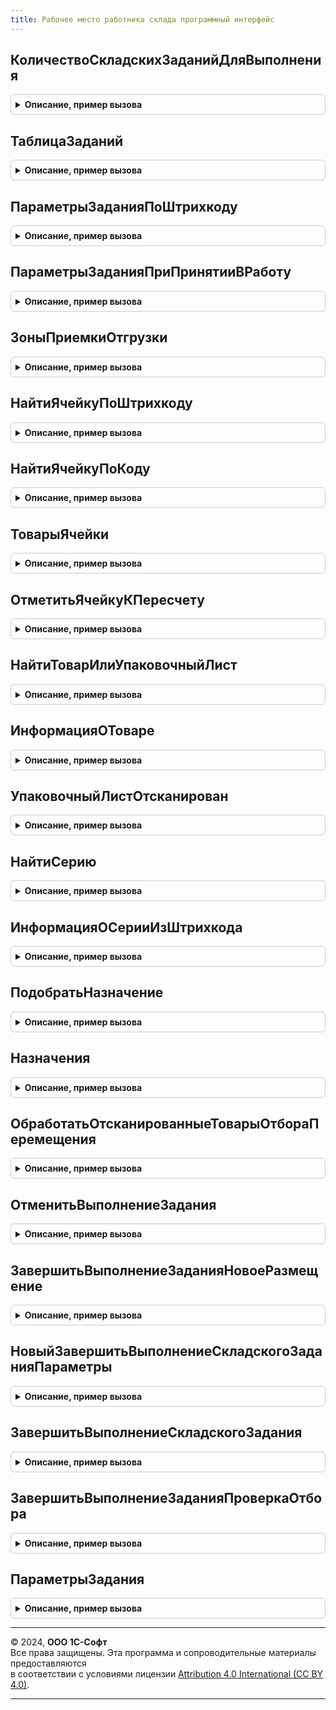 ```yaml
---
title: Рабочее место работника склада программный интерфейс
---
```



## КоличествоСкладскихЗаданийДляВыполнения
<details style="margin: 1em 0; padding: 0.5em; border: 1px solid #ccc; border-radius: 6px;">

<summary style="font-weight: bold; cursor: pointer;">Описание, пример вызова</summary>

```bsl

// Возвращает число - количество документов-заданий доступных для выполнения работником склада.
//
// Параметры:
//	Склад - СправочникСсылка.СкладскиеПомещения - склад, для которого возвращается количество заданий,
//	Помещение - СправочникСсылка.СкладскиеПомещения - помещение склада.
//	ТипЗадания - Строка - тип складского задания,
//	Исполнители - Массив из СправочникСсылка.Пользователи - список исполнителей заданий.
//
// Возвращаемое значение:
//	Число - количество доступных для выполнения заданий заданного вида.
//
Функция КоличествоСкладскихЗаданийДляВыполнения(Склад, Помещение, ТипЗадания, Исполнители) Экспорт
```

Пример вызова
```bsl
Результат = РабочееМестоРаботникаСкладаПрограммныйИнтерфейс.КоличествоСкладскихЗаданийДляВыполнения(Склад, Помещение, ТипЗадания, Исполнители) 
```
</details>

## ТаблицаЗаданий
<details style="margin: 1em 0; padding: 0.5em; border: 1px solid #ccc; border-radius: 6px;">

<summary style="font-weight: bold; cursor: pointer;">Описание, пример вызова</summary>

```bsl

// Возвращает таблицу заданий, выбранного типа операции, указанных пользователей.
//
// Параметры:
//	Склад - СправочникСсылка.Склады - склад,
//	Помещение - СправочникСсылка.СкладскиеПомещения - помещение склада,
//	ТипЗадания - Строка - тип складских заданий,
//	Исполнитель - Массив из СправочникСсылка.Пользователи - список исполнителей заданий.
//
// Возвращаемое значение:
//	ТаблицаЗначений:
//	*Ссылка - ДокументСсылка - складской документ
//	*Номер - Строка - номер документа
//	*Исполнитель - СправочникСсылка.Пользователи
//	*НаименованиеИсполнителя - Строка
//	*НомерИсполнителя - Число
//	*ЕдиницаИзмерения - СправочникСсылка.УпаковкиЕдиницыИзмерения
//	*НаименованиеЕдиницыИзмерения - Строка
//
Функция ТаблицаЗаданий(Склад, Помещение, ТипЗадания, Исполнитель) Экспорт
```

Пример вызова
```bsl
Результат = РабочееМестоРаботникаСкладаПрограммныйИнтерфейс.ТаблицаЗаданий(Склад, Помещение, ТипЗадания, Исполнитель) 
```
</details>

## ПараметрыЗаданияПоШтрихкоду
<details style="margin: 1em 0; padding: 0.5em; border: 1px solid #ccc; border-radius: 6px;">

<summary style="font-weight: bold; cursor: pointer;">Описание, пример вызова</summary>

```bsl

// Возвращает структуру со служебной информацией о задании.
// Функция вызывается при сканировании штрихкода складского задания.
//
// Параметры:
//	Штрихкод - Строка - штрихкод задания.
//	Склад - СправочникСсылка.Склады - склад.
//	Помещение - СправочникСсылка.СкладскиеПомещения - помещение склада.
//	Пользователь - СправочникСсылка.Пользователи - исполнитель складского задания,
//	ТипЗадания - Строка - тип складского задания.
//	РежимВыбораОперации - Булево - Истина, если сканирование задания выполнено из меню "Выбор операции".
//									Ложь, если сканирование задания выполнено из меню "Главное меню" формы рабочего места.
//	ГлубинаДетализацииМаркировки - Число - глубина детализация информации по маркированным упаковкам:
//				0 - без детализации
//				999 - без ограничения вложенности
//
// Возвращаемое значение:
//	см. РабочееМестоРаботникаСкладаПрограммныйИнтерфейс.ПараметрыЗадания
//
Функция ПараметрыЗаданияПоШтрихкоду(Штрихкод, Склад, Помещение, Пользователь, ТипЗадания = "", Экспорт
```

Пример вызова
```bsl
Результат = РабочееМестоРаботникаСкладаПрограммныйИнтерфейс.ПараметрыЗаданияПоШтрихкоду(Штрихкод, Склад, Помещение, Пользователь, ТипЗадания, );
```
</details>

## ПараметрыЗаданияПриПринятииВРаботу
<details style="margin: 1em 0; padding: 0.5em; border: 1px solid #ccc; border-radius: 6px;">

<summary style="font-weight: bold; cursor: pointer;">Описание, пример вызова</summary>

```bsl

// Возвращает структуру со служебной информацией о задании.
// Функция вызывается при выборе задания из табличной части "Задания" формы обработки "РабочееМестоРаботникаСклада".
//
// Параметры:
//	Задание - ДокументСсылка - ссылка складского задание,
//	Пользователь - СправочникСсылка.Пользователи - исполнитель складского задания
//	ПараметрыЗадания - см. РабочееМестоРаботникаСкладаПрограммныйИнтерфейс.ПараметрыЗадания
//
// Возвращаемое значение:
//	см. РабочееМестоРаботникаСкладаПрограммныйИнтерфейс.ПараметрыЗадания
//
Функция ПараметрыЗаданияПриПринятииВРаботу(Задание, Пользователь, ПараметрыЗадания = Неопределено) Экспорт
```

Пример вызова
```bsl
Результат = РабочееМестоРаботникаСкладаПрограммныйИнтерфейс.ПараметрыЗаданияПриПринятииВРаботу(Задание, Пользователь, ПараметрыЗадания);
```
</details>

## ЗоныПриемкиОтгрузки
<details style="margin: 1em 0; padding: 0.5em; border: 1px solid #ccc; border-radius: 6px;">

<summary style="font-weight: bold; cursor: pointer;">Описание, пример вызова</summary>

```bsl

// Возвращает таблицу ячеек зон приемки и отгрузки по указанному складу.
//
// Параметры:
//	Склад - СправочникСсылка.Склады - склад,
//	Помещение - СправочникСсылка.СкладскиеПомещения - складское помещение.
//
// Возвращаемое значение:
//	ТаблицаЗначений - таблица зон приемки и отгрузки:
//		* Ячейка - СправочникСсылка.СкладскиеЯчейки - адрес складской ячейки.
//		* КодЯчейки - Строка - строковое представление складской ячейки.
//		* ТипЯчейки - ПеречислениеСсылка.ТипыСкладскихЯчеек - тип складской ячейки.
//		* Склад - СправочникСсылка.Склады - склад, в котором расположена ячейка приемки (отгрузки).
//		* НаименованиеСклада - Строка - имя склада.
//
Функция ЗоныПриемкиОтгрузки(Склад, Помещение) Экспорт
```

Пример вызова
```bsl
Результат = РабочееМестоРаботникаСкладаПрограммныйИнтерфейс.ЗоныПриемкиОтгрузки(Склад, Помещение) 
```
</details>

## НайтиЯчейкуПоШтрихкоду
<details style="margin: 1em 0; padding: 0.5em; border: 1px solid #ccc; border-radius: 6px;">

<summary style="font-weight: bold; cursor: pointer;">Описание, пример вызова</summary>

```bsl

// Выполняет поиск ячейки по штрихкоду.
//
// Параметры:
//	Склад           - СправочникСсылка.Склады - склад.
//	Помещение       - СправочникСсылка.СкладскиеПомещения - помещение склада.
//	ШтрихкодЯчейки  - Строка - штрихкод ячейки.
//	ЭтоСканирование - Булево - Истина, если значение штрихкода адреса ячейки получено через ТСД.
//
// Возвращаемое значение:
//	Структура - параметры ячейки, которые содержит поля:
//		* КодВозврата - Число - 1, если ячейка найдена. 0, Если ячейка не найдена.
//		* Ячейка - СправочникСсылка.СкладскиеЯчейки - найденная ячейка.
//		* ТипЯчейки - ПеречислениеСсылка.ТипыСкладскихЯчеек - тип складской ячейки.
//		* КодЯчейки - Строка- код ячейки.
//		* ШтрихкодЯчейки - Строка - штрихкод ячейки.
//
Функция НайтиЯчейкуПоШтрихкоду(Склад, Помещение, ШтрихкодЯчейки, ЭтоСканирование = Ложь) Экспорт
```

Пример вызова
```bsl
Результат = РабочееМестоРаботникаСкладаПрограммныйИнтерфейс.НайтиЯчейкуПоШтрихкоду(Склад, Помещение, ШтрихкодЯчейки, ЭтоСканирование);
```
</details>

## НайтиЯчейкуПоКоду
<details style="margin: 1em 0; padding: 0.5em; border: 1px solid #ccc; border-radius: 6px;">

<summary style="font-weight: bold; cursor: pointer;">Описание, пример вызова</summary>

```bsl

// Выполняет поиск ячейки по коду.
//
// Параметры:
//	Склад - СправочникСсылка.Склады - склад.
//	Помещение - СправочникСсылка - помещение склада.
//	КодЯчейки - Строка - код ячейки.
//
// Возвращаемое значение:
//	Структура - параметры ячейки, которые содержит поля:
//		* КодВозврата - Число - 1, если ячейка найдена. 0, Если ячейка не найдена.
//		* Ячейка - СправочникСсылка.СкладскиеЯчейки - найденная ячейка.
//		* ТипЯчейки - ПеречислениеСсылка.ТипыСкладскихЯчеек - тип складской ячейки.
//		* КодЯчейки - Строка- код ячейки.
//		* ШтрихкодЯчейки - Строка - штрихкод ячейки.
//
Функция НайтиЯчейкуПоКоду(Склад, Помещение, КодЯчейки) Экспорт
```

Пример вызова
```bsl
Результат = РабочееМестоРаботникаСкладаПрограммныйИнтерфейс.НайтиЯчейкуПоКоду(Склад, Помещение, КодЯчейки) 
```
</details>

## ТоварыЯчейки
<details style="margin: 1em 0; padding: 0.5em; border: 1px solid #ccc; border-radius: 6px;">

<summary style="font-weight: bold; cursor: pointer;">Описание, пример вызова</summary>

```bsl

// Возвращает таблицу товаров, хранящихся в ячейке.
//
// Параметры:
//	Склад - СправочникСсылка.СкладскиеПомещения - склад.
//	Помещение - СправочникСсылка.СкладскиеПомещения - помещение склада.
//	Ячейка - СправочникСсылка.СкладскиеЯчейки - ячейка.
//
// Возвращаемое значение:
//	ТаблицаЗначений - таблица товаров, хранящихся в ячейке, содержит колонки:
//		* Номенклатура - СправочникСсылка.Номенклатура - товар.
//		* НаименованиеНоменклатуры - Строка - наименование товара.
//		* Характеристика - СправочникСсылка.ХарактеристикиНоменклатуры - характеристика товара.
//		* НаименованиеХарактеристики - Строка - наименование характеристика товара.
//		* Упаковка - СправочникСсылка.УпаковкиЕдиницыИзмерения - упаковка товара;.
//		* НаименованиеУпаковки - Строка - наименование упаковки товара.
//		* Серия - СправочникСсылка.СерииНоменклатуры - серия товара.
//		* НаименованиеСерии - Строка - представление серии товара.
//		* Количество - Число - количество товара.
//
Функция ТоварыЯчейки(Склад, Помещение, Ячейка) Экспорт
```

Пример вызова
```bsl
Результат = РабочееМестоРаботникаСкладаПрограммныйИнтерфейс.ТоварыЯчейки(Склад, Помещение, Ячейка) 
```
</details>

## ОтметитьЯчейкуКПересчету
<details style="margin: 1em 0; padding: 0.5em; border: 1px solid #ccc; border-radius: 6px;">

<summary style="font-weight: bold; cursor: pointer;">Описание, пример вызова</summary>

```bsl

// Помечает ячейку к пересчету в регистре сведений "СостояниеЯчеекКПересчету".
//
// Параметры:
//	Ячейка - СправочникСсылка.СкладскиеЯчейки - ячейка.
//
Процедура ОтметитьЯчейкуКПересчету(Ячейка) Экспорт
```

Пример вызова
```bsl
РабочееМестоРаботникаСкладаПрограммныйИнтерфейс.ОтметитьЯчейкуКПересчету(Ячейка) 
```
</details>

## НайтиТоварИлиУпаковочныйЛист
<details style="margin: 1em 0; padding: 0.5em; border: 1px solid #ccc; border-radius: 6px;">

<summary style="font-weight: bold; cursor: pointer;">Описание, пример вызова</summary>

```bsl

// Выполняет поиск записи в регистре сведений "ШтрихкодыНоменклатуры" по указанному штрихкоду.
//
// Параметры:
//	Штрихкод - Строка - штрихкод товара.
//	ИскатьУпаковочныеЛисты - Булево - Истина - осуществляется поиск по штрихкоду среди упаковочных листов, Ложь - нет.
//
// Возвращаемое значение:
//	см. ПараметрыТовара
//
Функция НайтиТоварИлиУпаковочныйЛист(Штрихкод, ИскатьУпаковочныеЛисты) Экспорт
```

Пример вызова
```bsl
Результат = РабочееМестоРаботникаСкладаПрограммныйИнтерфейс.НайтиТоварИлиУпаковочныйЛист(Штрихкод, ИскатьУпаковочныеЛисты) 
```
</details>

## ИнформацияОТоваре
<details style="margin: 1em 0; padding: 0.5em; border: 1px solid #ccc; border-radius: 6px;">

<summary style="font-weight: bold; cursor: pointer;">Описание, пример вызова</summary>

```bsl

// Возвращает структуру со служебной информацией о товаре.
//
// Параметры:
//	Склад - СправочникСсылка.СкладскиеПомещения - склад.
//	Помещение - СправочникСсылка.СкладскиеПомещения - помещение склада.
//	ПараметрыТовара - Структура - данные товара.
//
// Возвращаемое значение:
//	Структура:
//		* КартинкаТовара - ДвоичныеДанные,Неопределено - картинка товара.
//		* ОстаткиТовара - ТаблицаЗначений - данные об остатках товаров в ячейках на складе:
//		**Номенклатура - СправочникСсылка.Номенклатура
//		**НаименованиеНоменклатуры - Строка
//		**Характеристика - СправочникСсылка.ХарактеристикиНоменклатуры
//		**НаименованиеХарактеристики - Строка
//		**Упаковка - СправочникСсылка.УпаковкиЕдиницыИзмерения
//		**НаименованиеУпаковки - Строка
//		**Серия - СправочникСсылка.СерииНоменклатуры
//		**НаименованиеСерии - Строка
//		**Количество - Число
//		**Ячейка - СправочникСсылка.СкладскиеЯчейки
//		**КодЯчейки - Строка
//
Функция ИнформацияОТоваре(Склад, Помещение, ПараметрыТовара) Экспорт
```

Пример вызова
```bsl
Результат = РабочееМестоРаботникаСкладаПрограммныйИнтерфейс.ИнформацияОТоваре(Склад, Помещение, ПараметрыТовара) 
```
</details>

## УпаковочныйЛистОтсканирован
<details style="margin: 1em 0; padding: 0.5em; border: 1px solid #ccc; border-radius: 6px;">

<summary style="font-weight: bold; cursor: pointer;">Описание, пример вызова</summary>

```bsl

// Выполняет поиск указанного упаковочного листа среди отсканированных прежде.
//
// Параметры:
//	УпаковочныйЛист - ДокументСсылка.УпаковочныйЛист - ссылка на упаковочный лист
//	ОтсканированныеУпаковочныеЛисты - Массив из ДокументСсылка.УпаковочныйЛист -
//			массив ссылок на отсканированные прежде упаковочные листы.
//
// Возвращаемое значение:
//	Булево - Истина, если упаковочный лист найден среди прежде отсканированных.
//
Функция УпаковочныйЛистОтсканирован(УпаковочныйЛист, ОтсканированныеУпаковочныеЛисты) Экспорт
```

Пример вызова
```bsl
Результат = РабочееМестоРаботникаСкладаПрограммныйИнтерфейс.УпаковочныйЛистОтсканирован(УпаковочныйЛист, ОтсканированныеУпаковочныеЛисты) 
```
</details>

## НайтиСерию
<details style="margin: 1em 0; padding: 0.5em; border: 1px solid #ccc; border-radius: 6px;">

<summary style="font-weight: bold; cursor: pointer;">Описание, пример вызова</summary>

```bsl

// Выполняет поиск серии номенклатуры по заданному номеру и сроку годности.
//
// Параметры:
//	НомерСерии - Строка - номер серии.
//	СрокГодностиСерии - Дата - срок годности серии.
//	ВидНоменклатуры - СправочникСсылка.ВидыНоменклатуры - вид номенклатуры.
//	ПараметрыУказанияСерии - Структура - параметры указания серии.
//	ЭтоСканирование - Булево - Истина, если штрихкод серии номенклатуры введен вручную.
//
// Возвращаемое значение:
//	см. ПараметрыСерии
//
Функция НайтиСерию(НомерСерии, СрокГодностиСерии, ВидНоменклатуры, ПараметрыУказанияСерии, Экспорт
```

Пример вызова
```bsl
Результат = РабочееМестоРаботникаСкладаПрограммныйИнтерфейс.НайтиСерию(НомерСерии, СрокГодностиСерии, ВидНоменклатуры, ПараметрыУказанияСерии, );
```
</details>

## ИнформацияОСерииИзШтрихкода
<details style="margin: 1em 0; padding: 0.5em; border: 1px solid #ccc; border-radius: 6px;">

<summary style="font-weight: bold; cursor: pointer;">Описание, пример вызова</summary>

```bsl

// Извлекает из штрихкода информацию о номере и сроке годности.
// Работает только для штрихкодов, сгенерированных обработкой печати штрихкодов и номеров
// серий, сгенерированных формой регистрации серий.
//
// Параметры:
//	ШтрихкодСерии - Строка - штрихкод, из которого нужно извлечь информацию,
//	ИспользоватьНомерСерии - Булево - признак, что для серии, чей штрихкод передан, используется номер,
//	ИспользоватьСрокГодностиСерии - Булево - признак, что для серии, чей штрихкод передан, используется номер.
//
// Возвращаемое значение:
//	Структура - информация о серии товара штрихкода, содержит следующие поля:
//		* Номер - Строка - номер, извлеченный из штрихкода, если номера у серии нет - пустая строка.
//		* ГоденДо - Дата - дата срока годности, если срока годности у серии нет - пустая дата.
//
Функция ИнформацияОСерииИзШтрихкода(ШтрихкодСерии, ИспользоватьНомерСерии, ИспользоватьСрокГодностиСерии) Экспорт
```

Пример вызова
```bsl
Результат = РабочееМестоРаботникаСкладаПрограммныйИнтерфейс.ИнформацияОСерииИзШтрихкода(ШтрихкодСерии, ИспользоватьНомерСерии, ИспользоватьСрокГодностиСерии) 
```
</details>

## ПодобратьНазначение
<details style="margin: 1em 0; padding: 0.5em; border: 1px solid #ccc; border-radius: 6px;">

<summary style="font-weight: bold; cursor: pointer;">Описание, пример вызова</summary>

```bsl

// Подбирает назначение для товара.
//
// Параметры:
//	Склад - СправочникСсылка.СкладскиеПомещения - склад, в котором осуществляется поиск назначений для указанного товара.
//	Распоряжение - ДокументСсылка - ссылка документа распоряжения.
//	Ячейка - СправочникСсылка.СкладскиеЯчейки - ячейка, в которой осуществляется поиск назначений для указанного товара.
//	Товар - см. РабочееМестоРаботникаСкладаСервер.Товар
//	ТоварыДокумента - ТаблицаЗначений - таблица товаров документа складского задания.
//	ПараметрыРежима - Структура - параметры режима работы рабочего места работника склада.
//
// Возвращаемое значение:
//	СправочникСсылка.Назначения - подобранное назначение для указанного товара.
//
Функция ПодобратьНазначение(Склад, Распоряжение, Ячейка, Товар, ТоварыДокумента, ПараметрыРежима) Экспорт
```

Пример вызова
```bsl
Результат = РабочееМестоРаботникаСкладаПрограммныйИнтерфейс.ПодобратьНазначение(Склад, Распоряжение, Ячейка, Товар, ТоварыДокумента, ПараметрыРежима) 
```
</details>

## Назначения
<details style="margin: 1em 0; padding: 0.5em; border: 1px solid #ccc; border-radius: 6px;">

<summary style="font-weight: bold; cursor: pointer;">Описание, пример вызова</summary>

```bsl

// Возвращает таблицу назначений, в соответствии с указанными параметрами.
//
// Параметры:
//	Склад - СправочникСсылка.СкладскиеПомещения - склад, в котором осуществляется поиск назначений для указанного товара.
//	Распоряжение - ДокументСсылка - ссылка документа распоряжения.
//	Ячейка - СправочникСсылка.СкладскиеЯчейки - ячейка, в которой осуществляется поиск назначений для указанного товара.
//	Товар - см. РабочееМестоРаботникаСкладаСервер.Товар
//	ТоварыДокумента - ТаблицаЗначений - таблица товаров документа складского задания.
//	ПараметрыРежима - Структура - параметры режима работы рабочего места работника склада.
//	ДляАвтоподбора - Булево - Истина, если назначение подбирается автоматически.
//
// Возвращаемое значение:
//	ТаблицаЗначений - таблица назначений.
//
Функция Назначения(Склад, Распоряжение, Ячейка, Товар, ТоварыДокумента, ПараметрыРежима, ДляАвтоподбора = Ложь) Экспорт
```

Пример вызова
```bsl
Результат = РабочееМестоРаботникаСкладаПрограммныйИнтерфейс.Назначения(Склад, Распоряжение, Ячейка, Товар, ТоварыДокумента, ПараметрыРежима, ДляАвтоподбора);
```
</details>

## ОбработатьОтсканированныеТоварыОтбораПеремещения
<details style="margin: 1em 0; padding: 0.5em; border: 1px solid #ccc; border-radius: 6px;">

<summary style="font-weight: bold; cursor: pointer;">Описание, пример вызова</summary>

```bsl

// Вызывается при завершении отбора товаров при выполнении задания перемещения.
// При перемещении может быть отобрана только часть товаров, при размещении товаров
// должна выдаваться для обработки только отобранная часть товаров.
//
// Параметры:
//	Задание - ДокументСсылка - ссылка складского задания,
//	ТоварыДляСканирования - ТаблицаЗначений - таблица товаров, соответствующая табличной части выполняемого задания
//											и содержащая информацию об отсканированных товарах.
//											В операциях на пересчет хранится исходная информация о товарах документа "ПересчетТоваров".
//	ТЗОтсканированныеТовары - ТаблицаЗначений - таблица товаров, содержащая информацию об отсканированных товарах статус
//												указания серий которых имеет значения 'ПоФактуОтбора'.
//
// Возвращаемое значение:
//	см. ПараметрыЗадания
//
Функция ОбработатьОтсканированныеТоварыОтбораПеремещения(Задание, ТоварыДляСканирования, ТЗОтсканированныеТовары) Экспорт
```

Пример вызова
```bsl
Результат = РабочееМестоРаботникаСкладаПрограммныйИнтерфейс.ОбработатьОтсканированныеТоварыОтбораПеремещения(Задание, ТоварыДляСканирования, ТЗОтсканированныеТовары) 
```
</details>

## ОтменитьВыполнениеЗадания
<details style="margin: 1em 0; padding: 0.5em; border: 1px solid #ccc; border-radius: 6px;">

<summary style="font-weight: bold; cursor: pointer;">Описание, пример вызова</summary>

```bsl

// Отменяет выполнение текущего складского задания, переводит в первоначальный статус.
//
// Параметры:
//	Задание - ДокументСсылка - ссылка складского задания,
//	ИсходныйИсполнитель - СправочникСсылка.Пользователи - исполнитель складского задания.
//	ТипЗадания - Строка - тип складских заданий.
//	ПараметрыЗадания - см. ПараметрыЗадания
//
// Возвращаемое значение:
//	см. ПараметрыЗадания
//
Функция ОтменитьВыполнениеЗадания(Задание, ИсходныйИсполнитель, ТипЗадания, ПараметрыЗадания = Неопределено) Экспорт
```

Пример вызова
```bsl
Результат = РабочееМестоРаботникаСкладаПрограммныйИнтерфейс.ОтменитьВыполнениеЗадания(Задание, ИсходныйИсполнитель, ТипЗадания, ПараметрыЗадания);
```
</details>

## ЗавершитьВыполнениеЗаданияНовоеРазмещение
<details style="margin: 1em 0; padding: 0.5em; border: 1px solid #ccc; border-radius: 6px;">

<summary style="font-weight: bold; cursor: pointer;">Описание, пример вызова</summary>

```bsl

// Вызывается при завершении выполнения набора товаров для создания нового задания на размещение.
//
// Параметры:
//	Склад - СправочникСсылка.Склады - склад.
//	Помещение - СправочникСсылка.СкладскиеПомещения - помещение склада.
//	ЗонаПриемки - СправочникСсылка.СкладскиеЯчейки - зона, из которой отобраны товары для размещения.
//	Пользователь - СправочникСсылка.Пользователи - исполнитель складского задания.
//	ОтсканированныеТовары - ТаблицаЗначений - таблица отобранных товаров для операции размещения.
//	ДЗОтсканированнаяТара - ДеревоЗначений - данные о таре отобранных товаров, которые поставляются в многооборотной таре.
//
// Возвращаемое значение:
//	см. ПараметрыЗадания
//
Функция ЗавершитьВыполнениеЗаданияНовоеРазмещение(Склад, Помещение, ЗонаПриемки, Пользователь, ОтсканированныеТовары, Экспорт
```

Пример вызова
```bsl
Результат = РабочееМестоРаботникаСкладаПрограммныйИнтерфейс.ЗавершитьВыполнениеЗаданияНовоеРазмещение(Склад, Помещение, ЗонаПриемки, Пользователь, ОтсканированныеТовары, );
```
</details>

## НовыйЗавершитьВыполнениеСкладскогоЗаданияПараметры
<details style="margin: 1em 0; padding: 0.5em; border: 1px solid #ccc; border-radius: 6px;">

<summary style="font-weight: bold; cursor: pointer;">Описание, пример вызова</summary>

```bsl

// Конструктор параметров метода ЗавершитьВыполнениеСкладскогоЗадания().
// Возвращаемое значение:
//	Структура:
//	*Задание - ДокументСсылка,Неопределено - ссылка складского задания.
//	*ТЗОтсканированныеТовары - ДанныеФормыЭлементКоллекции,ТаблицаЗначений,Неопределено - таблица товаров, содержащая информацию
//		об отсканированных товарах статус указания серий которых имеет значения 'ПоФактуОтбора' в операциях отбора,
//		размещения и перемещения. В операциях пересчета и проверка отбора - хранятся данные об отсканированных товарах.
//	*ТоварыДляСканирования - ТаблицаЗначений,Неопределено - таблица товаров, соответствующая табличной части выполняемого задания
//		и содержащая информацию об отсканированных товарах в операциях отбора, размещения, перемещения и проверки отбора.
//		В операциях на пересчет хранится исходная информация о товарах документа "ПересчетТоваров".
//	*СканированныеЗначенияМарок - ТаблицаЗначений,Неопределено
//	*ЗонаПриемки - СправочникСсылка.СкладскиеЯчейки,Неопределено - зона, куда следует перенести отобранные товары, в случае отмены
//		выполнения задания на перемещения.
//	*ОтборОтсканирован - Булево - Истина - операция отбора выполнена в заданиях перемещения.
Функция НовыйЗавершитьВыполнениеСкладскогоЗаданияПараметры() Экспорт
```

Пример вызова
```bsl
Результат = РабочееМестоРаботникаСкладаПрограммныйИнтерфейс.НовыйЗавершитьВыполнениеСкладскогоЗаданияПараметры() 
```
</details>

## ЗавершитьВыполнениеСкладскогоЗадания
<details style="margin: 1em 0; padding: 0.5em; border: 1px solid #ccc; border-radius: 6px;">

<summary style="font-weight: bold; cursor: pointer;">Описание, пример вызова</summary>

```bsl

// Завершает выполнение складского задания. При сканировании товаров - отсканированные товары
// переносятся в табличные части документов, при наборе - создаются новые складские задания.
// Устанавливаются нужные статусы у документов, выполняется проведение документов.
//
// Параметры:
//	Параметры - см. НовыйЗавершитьВыполнениеСкладскогоЗаданияПараметры
//
// Возвращаемое значение:
//	см. РабочееМестоРаботникаСкладаПрограммныйИнтерфейс.ПараметрыЗадания
//
Функция ЗавершитьВыполнениеСкладскогоЗадания(Параметры) Экспорт
```

Пример вызова
```bsl
Результат = РабочееМестоРаботникаСкладаПрограммныйИнтерфейс.ЗавершитьВыполнениеСкладскогоЗадания(Параметры) 
```
</details>

## ЗавершитьВыполнениеЗаданияПроверкаОтбора
<details style="margin: 1em 0; padding: 0.5em; border: 1px solid #ccc; border-radius: 6px;">

<summary style="font-weight: bold; cursor: pointer;">Описание, пример вызова</summary>

```bsl

// Вызывается при завершении задания проверки отбора.
//
// Параметры:
//	Склад - СправочникСсылка.Склады - склад.
//	Помещение - СправочникСсылка.СкладскиеПомещения - помещение склада.
//	Задание - ДокументСсылка - ссылка складского задания.
//	ОтсканированныеТовары - ТаблицаЗначений - таблица товаров, содержащая информацию об отсканированных товарах.
//	ТоварыДляСканирования - ТабличнаяЧасть - таблица товаров, соответствующая табличной части выполняемого задания и содержащая информацию об отсканированных товарах.
//	ИспользуетсяАдресноеХранение - Булево - Истина, если на складе используется адресное хранение.
//	СканированныеЗначенияМарок - СписокЗначений:
//	*Значение - СправочникСсылка - сопоставленная ссылка.
//	*Представление - Строка -  значение штрихкода марки.
//
// Возвращаемое значение:
//	см. ПараметрыЗадания
//
Функция ЗавершитьВыполнениеЗаданияПроверкаОтбора(Склад, Помещение, Задание, ОтсканированныеТовары, ТоварыДляСканирования, Экспорт
```

Пример вызова
```bsl
Результат = РабочееМестоРаботникаСкладаПрограммныйИнтерфейс.ЗавершитьВыполнениеЗаданияПроверкаОтбора(Склад, Помещение, Задание, ОтсканированныеТовары, ТоварыДляСканирования, );
```
</details>

## ПараметрыЗадания
<details style="margin: 1em 0; padding: 0.5em; border: 1px solid #ccc; border-radius: 6px;">

<summary style="font-weight: bold; cursor: pointer;">Описание, пример вызова</summary>

```bsl

// Возвращает структуру для хранения сведений о задании.
//
// Возвращаемое значение:
//	Структура - параметры складского задания, содержат следующие поля:
//		* КодВозврата - Число - 0 означает признак наличия ошибок, выявленных в процессе работы со складским заданием.
//		* ТекстСообщения - Строка - текст сообщения пользователю, описывающий проблемы, возникшие в процессе выполнения,
//									складского задания.
//		* Склад - СправочникСсылка.Склады - склад документа складского задания.
//		* Помещение - СправочникСсылка.СкладскиеПомещения - помещение документа складского задания.
//		* Товары - ТаблицаЗначений - товары табличной части складских документов:
//			** НомерСтроки - Число
//			** Ячейка - СправочникСсылка.СкладскиеЯчейки
//			** КодЯчейки - Строка
//			** Номенклатура - СправочникСсылка.Номенклатура
//			** НаименованиеНоменклатуры - Строка
//			** АртикулНоменклатуры - Строка
//			** ОписаниеНоменклатуры - Строка
//			** ТипНоменклатуры - ПеречислениеСсылка.ТипыНоменклатуры
//			** ВидНоменклатуры - СправочникСсылка.ВидыНоменклатуры
//			** НаименованиеВидаНоменклатуры - Строка
//			** Характеристика - СправочникСсылка.ХарактеристикиНоменклатуры
//			** НаименованиеХарактеристики - Строка
//			** Серия - СправочникСсылка.СерииНоменклатуры
//			** НаименованиеСерии - Строка
//			** Назначение - СправочникСсылка.Назначения
//			** НаименованиеНазначения - Строка
//			** Упаковка - СправочникСсылка.УпаковкиЕдиницыИзмерения
//			** НаименованиеУпаковки - Строка
//			** Коэффициент - Число
//			** КоэффициентЕдиницыИзмеренияВеса - Число
//			** КоэффициентЕдиницыИзмеренияОбъема - Число
//			** ВесУпаковки - Число
//			** ОбъемУпаковки - Число
//			** ЕдиницаИзмерения - СправочникСсылка.УпаковкиЕдиницыИзмерения
//			** НаименованиеЕдиницыИзмерения - Строка
//			** ЕдиницаИзмеренияВеса - СправочникСсылка.УпаковкиЕдиницыИзмерения
//			** НаименованиеЕдиницыИзмеренияВеса - Строка
//			** ЕдиницаИзмеренияОбъема - СправочникСсылка.УпаковкиЕдиницыИзмерения
//			** НаименованиеЕдиницыИзмеренияОбъема - Строка
//			** ТипИзмеряемойВеличины - ПеречислениеСсылка.ТипыИзмеряемыхВеличин
//			** ИзлишекПорча - Число
//			** Количество - Число
//			** КоличествоФакт - Число
//			** КоличествоУпаковок - Число
//			** КоличествоУпаковокФакт - Число
//			** КоличествоУпаковокВДокументе - Число
//			** СтатусУказанияСерий - Число
//			** ИспользоватьНомерСерии - Булево
//			** ИспользоватьСрокГодностиСерии - Булево
//			** ТочностьУказанияСрокаГодностиСерии - ПеречислениеСсылка.ТочностиУказанияСрокаГодности
//		* ТоварыОтбор - ТаблицаЗначений - товары табличной части 'ТоварыОтбор' документа "ОтборРазмещениеТоваров":
//			** НомерСтроки - Число
//			** Ячейка - СправочникСсылка.СкладскиеЯчейки
//			** Номенклатура - СправочникСсылка.Номенклатура
//			** Характеристика - СправочникСсылка.ХарактеристикиНоменклатуры
//			** Серия - СправочникСсылка.СерииНоменклатуры
//			** Назначение - СправочникСсылка.Назначения
//			** Упаковка - СправочникСсылка.УпаковкиЕдиницыИзмерения
//			** СтатусУказанияСерий - Число
//		* ТоварыРазмещение - ТаблицаЗначений - товары табличной части 'ТоварыРазмещение' документа "ОтборРазмещениеТоваров":
//			** НомерСтроки - Число
//			** Ячейка - СправочникСсылка.СкладскиеЯчейки
//			** Номенклатура - СправочникСсылка.Номенклатура
//			** Характеристика - СправочникСсылка.ХарактеристикиНоменклатуры
//			** Серия - СправочникСсылка.СерииНоменклатуры
//			** Назначение - СправочникСсылка.Назначения
//			** СтатусУказанияСерий - Число
//		* ОтгружаемыеТовары - ТаблицаЗначений - товары табличной части 'ОтгружаемыеТовары' документа "РасходныйОрдерНаТовары":
//			** НомерСтроки - Число
//			** Действие - ПеречислениеСсылка.ДействияСоСтрокамиОрдеровНаОтгрузку
//			** Номенклатура - СправочникСсылка.Номенклатура
//			** НаименованиеНоменклатуры - Строка
//			** АртикулНоменклатуры - Строка
//			** ОписаниеНоменклатуры - Строка
//			** ТипНоменклатуры - ПеречислениеСсылка.ТипыНоменклатуры
//			** ВидНоменклатуры - СправочникСсылка.ВидыНоменклатуры
//			** НаименованиеВидаНоменклатуры - Строка
//			** Характеристика - СправочникСсылка.ХарактеристикиНоменклатуры
//			** НаименованиеХарактеристики - Строка
//			** Серия - СправочникСсылка.СерииНоменклатуры
//			** НаименованиеСерии - Строка
//			** Назначение - СправочникСсылка.Назначения
//			** НаименованиеНазначения - Строка
//			** Упаковка - СправочникСсылка.УпаковкиЕдиницыИзмерения
//			** НаименованиеУпаковки - Строка
//			** Коэффициент - Число
//			** КоэффициентЕдиницыИзмеренияВеса - Число
//			** КоэффициентЕдиницыИзмеренияОбъема - Число
//			** ВесУпаковки - Число
//			** ОбъемУпаковки - Число
//			** ЕдиницаИзмерения - СправочникСсылка.УпаковкиЕдиницыИзмерения
//			** НаименованиеЕдиницыИзмерения - Строка
//			** ЕдиницаИзмеренияВеса - СправочникСсылка.УпаковкиЕдиницыИзмерения
//			** НаименованиеЕдиницыИзмеренияВеса - Строка
//			** ЕдиницаИзмеренияОбъема - СправочникСсылка.УпаковкиЕдиницыИзмерения
//			** НаименованиеЕдиницыИзмеренияОбъема - Строка
//			** ТипИзмеряемойВеличины - ПеречислениеСсылка.ТипыИзмеряемыхВеличин
//			** НеОтгружать - Число
//			** Количество - Число
//			** КоличествоНеОтгружать - Число
//			** КоличествоУпаковок - Число
//			** КоличествоУпаковокНеОтгружать - Число
//			** КоличествоУпаковокВДокументе - Число
//			** КоличествоУпаковокВДокументеНеотгружаемые - Число
//			** СтатусУказанияСерий - Число
//			** ИспользоватьНомерСерии - Булево
//			** ИспользоватьСрокГодностиСерии - Булево
//			** ТочностьУказанияСрокаГодностиСерии - ПеречислениеСсылка.ТочностиУказанияСрокаГодности
//			** ЭтоУпаковочныйЛист - Булево
//		* ТипЗадания - Строка - идентификатор типа складского задания.
//		* Статус - ПеречислениеСсылка.СтатусыОтборовРазмещенийТоваров - статус документа складского задания.
//		* Проведен - Булево - Истина, если документ складского задания проведен.
//		* ИсходныйИсполнитель - СправочникСсылка.Пользователи - первоначальный исполнитель складского задания.
//		* ПорядокОбработки - ПеречислениеСсылка.ПорядокОбработкиСкладскогоЗадания - порядок работы со складскими ячейками,
//																					в процессе выполнения складского задания.
//		* ОтборОтсканирован - Булево - Истина, если успешно выполнен отбор товаров, по складскому заданию 'Перемещение'.
//
Функция ПараметрыЗадания() Экспорт
```

Пример вызова
```bsl
Результат = РабочееМестоРаботникаСкладаПрограммныйИнтерфейс.ПараметрыЗадания() 
```
</details>

---

© 2024, **ООО 1С-Софт**  
Все права защищены. Эта программа и сопроводительные материалы предоставляются  
в соответствии с условиями лицензии [Attribution 4.0 International (CC BY 4.0)](https://creativecommons.org/licenses/by/4.0/legalcode).

---
